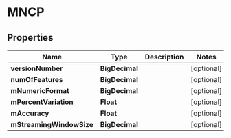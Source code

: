 

# MNCP


## Properties

| Name | Type | Description | Notes |
|------------ | ------------- | ------------- | -------------|
|**versionNumber** | **BigDecimal** |  |  [optional] |
|**numOfFeatures** | **BigDecimal** |  |  [optional] |
|**mNumericFormat** | **BigDecimal** |  |  [optional] |
|**mPercentVariation** | **Float** |  |  [optional] |
|**mAccuracy** | **Float** |  |  [optional] |
|**mStreamingWindowSize** | **BigDecimal** |  |  [optional] |



